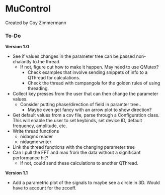 # MuControl
Created by Coy Zimmermann

### To-Do
**Version 1.0**
- See if values changes in the parameter tree can be passed non-chalantly to the thread
    - If not, figure out how to make it happen. May need to use QMutex?
        - Check examples that involve sending snippets of info to a QThread for calculations.
        - Check the thread with campangola for the golden rules of using threading.
- Collect key presses from the user that can then change the parameter values.
    - Consider putting phase/direction of field in paramter tree..
        - Maybe even get fancy with an arrow plot to show direction?
- Get default values from a csv file, parse through a Configuration class. This will enable the user to set keybinds, set device ID, default frequency, amplitude, etc.
- Write thread functions
    - nidaqmx reader
    - nidaqmx writer
- Link the thread functions with the changing parameter tree
- Can I pull the FFT and max from the data without a significant performance hit?
    - If not, could send these calculations to another QThread.

**Version 1.1**
- Add a parametric plot of the signals to maybe see a circle in 3D. Would have to account for the zcoeff.
